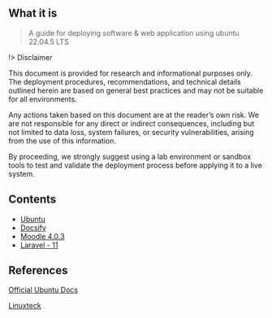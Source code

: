 ## What it is

> A guide for deploying software & web application using ubuntu 22.04.5 LTS


!> Disclaimer


This document is provided for research and informational purposes only. The deployment procedures, recommendations, and technical details outlined herein are based on general best practices and may not be suitable for all environments.

Any actions taken based on this document are at the reader’s own risk. We are not responsible for any direct or indirect consequences, including but not limited to data loss, system failures, or security vulnerabilities, arising from the use of this information.

By proceeding, we strongly suggest using a lab environment or sandbox tools to test and validate the deployment process before applying it to a live system.


## Contents

 - [Ubuntu](docsify/_ubuntu/ssh.md)
 - [Docsify](docsify/docsify_installation.md)
 - [Moodle 4.0.3](docsify/moodle_installation.md)
 - [Laravel - 11](docsify/laravel11_installation.md)

## References 


[Official Ubuntu Docs](https://ubuntu.com/server/docs)

[Linuxteck](https://www.linuxteck.com/how-to-install-ubuntu-22-04-lts-step-by-step/)

